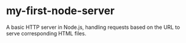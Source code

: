 # my-first-node-server
A basic HTTP server in Node.js, handling requests based on the URL to serve corresponding HTML files.
